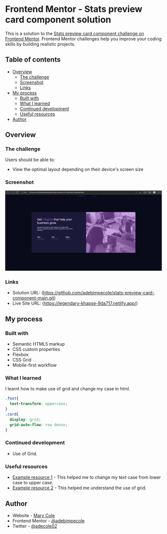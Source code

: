 # Frontend Mentor - Stats preview card component solution

This is a solution to the [Stats preview card component challenge on Frontend Mentor](https://www.frontendmentor.io/challenges/stats-preview-card-component-8JqbgoU62). Frontend Mentor challenges help you improve your coding skills by building realistic projects. 

## Table of contents

- [Overview](#overview)
  - [The challenge](#the-challenge)
  - [Screenshot](#screenshot)
  - [Links](#links)
- [My process](#my-process)
  - [Built with](#built-with)
  - [What I learned](#what-i-learned)
  - [Continued development](#continued-development)
  - [Useful resources](#useful-resources)
- [Author](#author)

## Overview

### The challenge

Users should be able to:

- View the optimal layout depending on their device's screen size

### Screenshot

![](design/Screenshot.png)

### Links

- Solution URL: (https://github.com/adebimpecole/stats-preview-card-component-main.git)
- Live Site URL: (https://legendary-khapse-9da717.netlify.app/)

## My process

### Built with

- Semantic HTML5 markup
- CSS custom properties
- Flexbox
- CSS Grid
- Mobile-first workflow


### What I learned

I learnt how to make use of grid and change my case in html.

```css
.foot{
  text-transform: uppercase;
}
.card{
  display: grid;
  grid-auto-flow: row dense;
}
```

### Continued development

- Use of Grid.

### Useful resources

- [Example resource 1](https://www.w3schools.com/cssref/pr_text_text-transform.asp) - This helped me to change my text case from lower case to upper case.
- [Example resource 2](https://developer.mozilla.org/en-US/docs/Web/CSS/grid-auto-flow) - This helped me understand the use of grid.


## Author

- Website - [Mary Cole](https://www.your-site.com)
- Frontend Mentor - [@adebimpecole](https://www.frontendmentor.io/profile/adebimpecole)
- Twitter - [@adecole02](https://twitter.com/adecole02)

